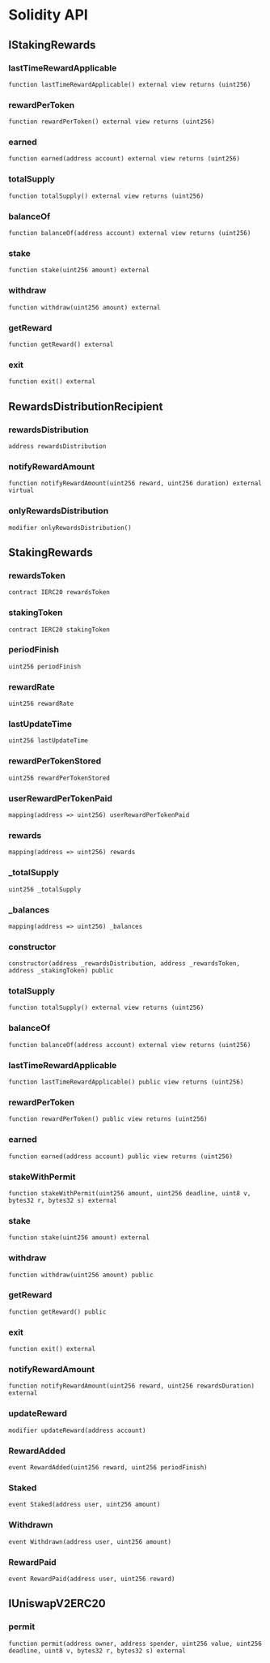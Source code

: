 # Solidity API

## IStakingRewards

### lastTimeRewardApplicable

```solidity
function lastTimeRewardApplicable() external view returns (uint256)
```

### rewardPerToken

```solidity
function rewardPerToken() external view returns (uint256)
```

### earned

```solidity
function earned(address account) external view returns (uint256)
```

### totalSupply

```solidity
function totalSupply() external view returns (uint256)
```

### balanceOf

```solidity
function balanceOf(address account) external view returns (uint256)
```

### stake

```solidity
function stake(uint256 amount) external
```

### withdraw

```solidity
function withdraw(uint256 amount) external
```

### getReward

```solidity
function getReward() external
```

### exit

```solidity
function exit() external
```

## RewardsDistributionRecipient

### rewardsDistribution

```solidity
address rewardsDistribution
```

### notifyRewardAmount

```solidity
function notifyRewardAmount(uint256 reward, uint256 duration) external virtual
```

### onlyRewardsDistribution

```solidity
modifier onlyRewardsDistribution()
```

## StakingRewards

### rewardsToken

```solidity
contract IERC20 rewardsToken
```

### stakingToken

```solidity
contract IERC20 stakingToken
```

### periodFinish

```solidity
uint256 periodFinish
```

### rewardRate

```solidity
uint256 rewardRate
```

### lastUpdateTime

```solidity
uint256 lastUpdateTime
```

### rewardPerTokenStored

```solidity
uint256 rewardPerTokenStored
```

### userRewardPerTokenPaid

```solidity
mapping(address => uint256) userRewardPerTokenPaid
```

### rewards

```solidity
mapping(address => uint256) rewards
```

### _totalSupply

```solidity
uint256 _totalSupply
```

### _balances

```solidity
mapping(address => uint256) _balances
```

### constructor

```solidity
constructor(address _rewardsDistribution, address _rewardsToken, address _stakingToken) public
```

### totalSupply

```solidity
function totalSupply() external view returns (uint256)
```

### balanceOf

```solidity
function balanceOf(address account) external view returns (uint256)
```

### lastTimeRewardApplicable

```solidity
function lastTimeRewardApplicable() public view returns (uint256)
```

### rewardPerToken

```solidity
function rewardPerToken() public view returns (uint256)
```

### earned

```solidity
function earned(address account) public view returns (uint256)
```

### stakeWithPermit

```solidity
function stakeWithPermit(uint256 amount, uint256 deadline, uint8 v, bytes32 r, bytes32 s) external
```

### stake

```solidity
function stake(uint256 amount) external
```

### withdraw

```solidity
function withdraw(uint256 amount) public
```

### getReward

```solidity
function getReward() public
```

### exit

```solidity
function exit() external
```

### notifyRewardAmount

```solidity
function notifyRewardAmount(uint256 reward, uint256 rewardsDuration) external
```

### updateReward

```solidity
modifier updateReward(address account)
```

### RewardAdded

```solidity
event RewardAdded(uint256 reward, uint256 periodFinish)
```

### Staked

```solidity
event Staked(address user, uint256 amount)
```

### Withdrawn

```solidity
event Withdrawn(address user, uint256 amount)
```

### RewardPaid

```solidity
event RewardPaid(address user, uint256 reward)
```

## IUniswapV2ERC20

### permit

```solidity
function permit(address owner, address spender, uint256 value, uint256 deadline, uint8 v, bytes32 r, bytes32 s) external
```

